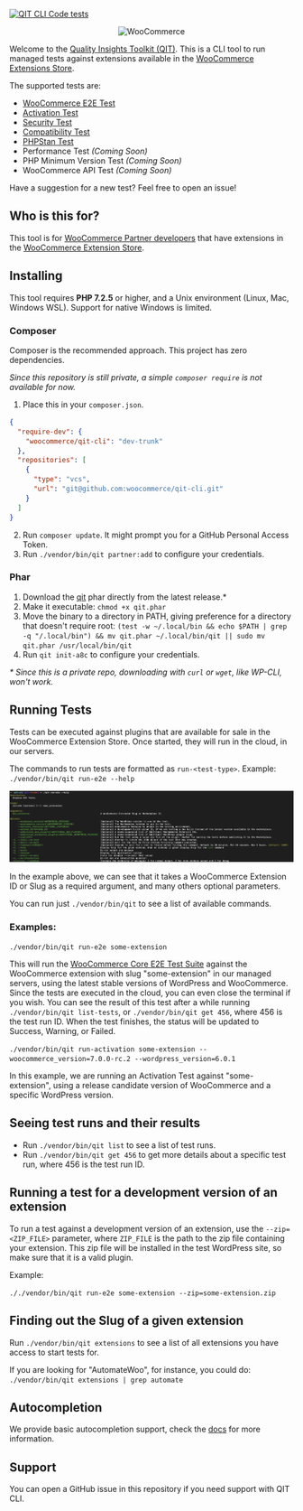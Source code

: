 [![QIT CLI Code tests](https://github.com/woocommerce/qit-cli/actions/workflows/code-tests.yml/badge.svg)](https://github.com/woocommerce/qit-cli/actions/workflows/code-tests.yml)

<p align="center"><img src="https://woocommerce.com/wp-content/themes/woo/images/logo-woocommerce-bubble.svg" alt="WooCommerce" style="width:100px;height:auto;"></p>

Welcome to the [Quality Insights Toolkit (QIT)](#). This is a CLI tool to run managed tests against extensions available in the [WooCommerce Extensions Store](https://woocommerce.com/products/).

The supported tests are:

- [WooCommerce E2E Test](./docs/test-types/e2e.md)
- [Activation Test](./docs/test-types/activation.md)
- [Security Test](./docs/test-types/security.md)
- [Compatibility Test](./docs/test-types/compatibility.md)
- [PHPStan Test](./docs/test-types/phpstan.md)
- Performance Test _(Coming Soon)_
- PHP Minimum Version Test _(Coming Soon)_
- WooCommerce API Test _(Coming Soon)_

Have a suggestion for a new test? Feel free to open an issue!

## Who is this for?

This tool is for [WooCommerce Partner developers](https://woocommerce.com/partners/) that have extensions in the [WooCommerce Extension Store](https://woocommerce.com/products).

## Installing

This tool requires **PHP 7.2.5** or higher, and a Unix environment (Linux, Mac, Windows WSL). Support for native Windows is limited.

### Composer

Composer is the recommended approach. This project has zero dependencies.

_Since this repository is still private, a simple `composer require` is not available for now._

1. Place this in your `composer.json`.

```json
{
  "require-dev": {
    "woocommerce/qit-cli": "dev-trunk"
  },
  "repositories": [
    {
      "type": "vcs",
      "url": "git@github.com:woocommerce/qit-cli.git"
    }
  ]
}
```

2. Run `composer update`. It might prompt you for a GitHub Personal Access Token.
3. Run `./vendor/bin/qit partner:add` to configure your credentials.

### Phar

1. Download the [qit](https://github.com/woocommerce/qit-cli/releases/latest/) phar directly from the latest release.\*
2. Make it executable: `chmod +x qit.phar`
3. Move the binary to a directory in PATH, giving preference for a directory that doesn't require root: `(test -w ~/.local/bin && echo $PATH | grep -q "/.local/bin") && mv qit.phar ~/.local/bin/qit || sudo mv qit.phar /usr/local/bin/qit`
4. Run `qit init-a8c` to configure your credentials.

_\* Since this is a private repo, downloading with `curl` or `wget`, like WP-CLI, won't work._

## Running Tests

Tests can be executed against plugins that are available for sale in the WooCommerce Extension Store. Once started, they will run in the cloud, in our servers.

The commands to run tests are formatted as `run-<test-type>`. Example: `./vendor/bin/qit run-e2e --help`

![Run E2E tests command help](./docs/run-e2e.png)

In the example above, we can see that it takes a WooCommerce Extension ID or Slug as a required argument, and many others optional parameters.

You can run just `./vendor/bin/qit` to see a list of available commands.

### Examples:

`./vendor/bin/qit run-e2e some-extension`

This will run the [WooCommerce Core E2E Test Suite](https://github.com/woocommerce/woocommerce/tree/trunk/plugins/woocommerce/tests/e2e-pw) against the WooCommerce extension with slug "some-extension" in our managed servers, using the latest stable versions of WordPress and WooCommerce. Since the tests are executed in the cloud, you can even close the terminal if you wish. You can see the result of this test after a while running `./vendor/bin/qit list-tests`, or `./vendor/bin/qit get 456`, where 456 is the test run ID. When the test finishes, the status will be updated to Success, Warning, or Failed.

`./vendor/bin/qit run-activation some-extension --woocommerce_version=7.0.0-rc.2 --wordpress_version=6.0.1`

In this example, we are running an Activation Test against "some-extension", using a release candidate version of WooCommerce and a specific WordPress version.

## Seeing test runs and their results

- Run `./vendor/bin/qit list` to see a list of test runs.
- Run `./vendor/bin/qit get 456` to get more details about a specific test run, where 456 is the test run ID.

## Running a test for a development version of an extension

To run a test against a development version of an extension, use the `--zip=<ZIP_FILE>` parameter, where `ZIP_FILE` is the path to the zip file containing your extension. This zip file will be installed in the test WordPress site, so make sure that it is a valid plugin.

Example:

`././vendor/bin/qit run-e2e some-extension --zip=some-extension.zip`

## Finding out the Slug of a given extension

Run `./vendor/bin/qit extensions` to see a list of all extensions you have access to start tests for.

If you are looking for "AutomateWoo", for instance, you could do: `./vendor/bin/qit extensions | grep automate`

## Autocompletion

We provide basic autocompletion support, check the [docs](./docs/autocompletion.md) for more information.

## Support

You can open a GitHub issue in this repository if you need support with QIT CLI.
